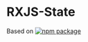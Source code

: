 # RXJS-State


Based on
[![npm package](https://img.shields.io/badge/npm%20i-example--typescript--package-brightgreen)](https://www.npmjs.com/package/example-typescript-package)